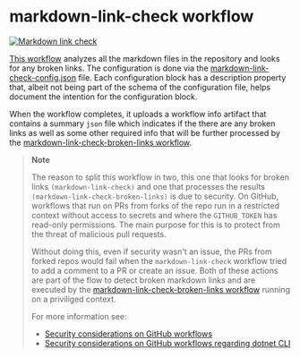 # markdown-link-check workflow

[![Markdown link check](https://github.com/edumserrano/dotnet-sdk-extensions/actions/workflows/markdown-link-check.yml/badge.svg)](https://github.com/edumserrano/dotnet-sdk-extensions/actions/workflows/markdown-link-check.yml)

[This workflow](/.github/workflows/markdown-link-check.yml) analyzes all the markdown files in the repository and looks for any broken links. The configuration is done via the [markdown-link-check-config.json](/.github/markdown-link-check-config.json) file. Each configuration block has a description property that, albeit not being part of the schema of the configuration file, helps document the intention for the configuration block.

When the workflow completes, it uploads a workflow info artifact that contains a summary `json` file which indicates if the there are any broken links as well as some other required info that will be further processed by the [markdown-link-check-broken-links workflow](/docs/dev-notes/workflows/markdown-link-check-broken-links-workflow.md).

> **Note**
>
> The reason to split this workflow in two, this one that looks for broken links `(markdown-link-check)` and one that processes the results `(markdown-link-check-broken-links)` is due to security. On GitHub, workflows that run on PRs from forks of the repo run in a restricted context without access to secrets and where the `GITHUB_TOKEN` has read-only permissions. The main purpose for this is to protect from the threat of malicious pull requests.
>
> Without doing this, even if security wasn't an issue, the PRs from forked repos would fail when the `markdown-link-check` workflow tried to add a comment to a PR or create an issue. Both of these actions are part of the flow to detect broken markdown links and are executed by the [markdown-link-check-broken-links workflow](/docs/dev-notes/workflows/markdown-link-check-broken-links-workflow.md) running on a priviliged context.
>
> For more information see:
>
> - [Security considerations on GitHub workflows](/docs/dev-notes/workflows/security-considerations.md)
> - [Security considerations on GitHub workflows regarding dotnet CLI](/docs/dev-notes/workflows/security-considerations-and-dotnet.md)
